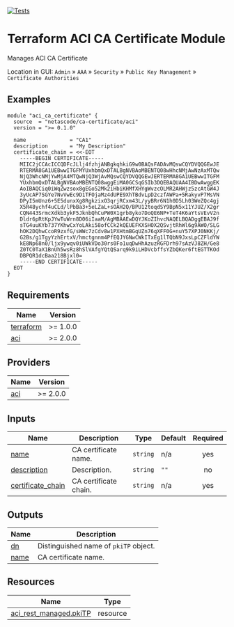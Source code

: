 <!-- BEGIN_TF_DOCS -->
[![Tests](https://github.com/netascode/terraform-aci-ca-certificate/actions/workflows/test.yml/badge.svg)](https://github.com/netascode/terraform-aci-ca-certificate/actions/workflows/test.yml)

# Terraform ACI CA Certificate Module

Manages ACI CA Certificate

Location in GUI:
`Admin` » `AAA` » `Security` » `Public Key Management` » `Certificate Authorities`

## Examples

```hcl
module "aci_ca_certificate" {
  source  = "netascode/ca-certificate/aci"
  version = ">= 0.1.0"

  name              = "CA1"
  description       = "My Description"
  certificate_chain = <<-EOT
    -----BEGIN CERTIFICATE-----
    MIIC2jCCAcICCQDFcJLlj4fzhjANBgkqhkiG9w0BAQsFADAvMQswCQYDVQQGEwJE
    RTERMA8GA1UEBwwITGFMYUxhbmQxDTALBgNVBAoMBENTQ08wHhcNMjAwNzAxMTQw
    NjQ3WhcNMjYwMjA4MTQwNjQ3WjAvMQswCQYDVQQGEwJERTERMA8GA1UEBwwITGFM
    YUxhbmQxDTALBgNVBAoMBENTQ08wggEiMA0GCSqGSIb3DQEBAQUAA4IBDwAwggEK
    AoIBAQCiq0iWqZwzsox8gEGo52Mk2iHbiKHMfXHYgWvzcOLMR2AHWjz5zcAtGW4J
    3yUcAP7SGYe7NvVwEc9D1TFOjaMz4dUPE9XhTBdvLpD2czfAWPa+5RakyvP7MsVN
    DPyI5mUnz6+5E5dunxXg8RgkzixO3qrjRCxm43L/yyBRr6N1h0D5Lh03WeZQc4gj
    X5R48ychf4uCLd/lPbBa3+5eLZaL+sOAH2Q/BPU12toqdSY9BpN5x11YJUZ/X2gr
    CQN443SrmcXdkb3ykF5JknbQhCuPW0X1grb8yko7DoQE6NP+TeT4K6aYtsVEvV2n
    Dldr6pRtKpJYwTuWrn8D06iIaaM/AgMBAAEwDQYJKoZIhvcNAQELBQADggEBAJ9f
    sTG4uuKYb737YKhwCxYoLAki58ofCCk2kQEUEFKXSHOX2QSvjtRhWl6g9AWO/SLG
    hOK2DQhwCcoR9zxfG/sWWc7zCdv8w1PXHtmBGqUZn76qXFF0G+nuY57XPJ0NKKj/
    G2Bs/g1TgyYzhErtxV/hmctgnnm4PfEQJYGNwCWkITxEg1lTQbN9JxsLpCZFldYW
    kE8Np68n0/ljx9ywqv0iUWkVDo30rs0Fo1uqDwHhAzuzRGFDrh97sAzVJ8ZH/Ge8
    Z0TC0TaX1BnUh5wsRz8hSlVAfgYQtQSarq9k9iLHDVcbffsYZbQKer6ftEGTTKOd
    DBPQR1dcBaa218Bjxl0=
    -----END CERTIFICATE-----
  EOT
}
```

## Requirements

| Name | Version |
|------|---------|
| <a name="requirement_terraform"></a> [terraform](#requirement\_terraform) | >= 1.0.0 |
| <a name="requirement_aci"></a> [aci](#requirement\_aci) | >= 2.0.0 |

## Providers

| Name | Version |
|------|---------|
| <a name="provider_aci"></a> [aci](#provider\_aci) | >= 2.0.0 |

## Inputs

| Name | Description | Type | Default | Required |
|------|-------------|------|---------|:--------:|
| <a name="input_name"></a> [name](#input\_name) | CA certificate name. | `string` | n/a | yes |
| <a name="input_description"></a> [description](#input\_description) | Description. | `string` | `""` | no |
| <a name="input_certificate_chain"></a> [certificate\_chain](#input\_certificate\_chain) | CA certificate chain. | `string` | n/a | yes |

## Outputs

| Name | Description |
|------|-------------|
| <a name="output_dn"></a> [dn](#output\_dn) | Distinguished name of `pkiTP` object. |
| <a name="output_name"></a> [name](#output\_name) | CA certificate name. |

## Resources

| Name | Type |
|------|------|
| [aci_rest_managed.pkiTP](https://registry.terraform.io/providers/CiscoDevNet/aci/latest/docs/resources/rest_managed) | resource |
<!-- END_TF_DOCS -->